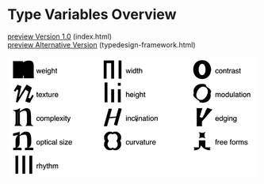 # Type Variables Overview

[preview Version 1.0](http://vongebhardi.de/clients/google/typevariables/) (index.html)<br/>
[preview Alternative Version](http://vongebhardi.de/clients/google/typevariables/typedesign-framework.html) (typedesign-framework.html)

![top level type variables](media/type-variables.gif)
